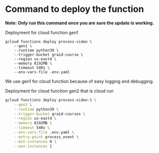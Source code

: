 # Command to deploy the function

**Note: Only run this command once you are sure the update is working.**

Deployment for cloud function gen1

```
gcloud functions deploy process-video \
    --gen1 \
    --runtime python39 \
    --trigger-bucket graid-course \
    --region us-east4 \
    --memory 8192MB \
    --timeout 540s \
    --env-vars-file .env.yaml

```

We use gen1 for cloud function because of easy logging and debugging.

Deployment for cloud function gen2 that is cloud run

```bash
gcloud functions deploy process-video-1 \
    --gen2 \
    --runtime python39 \
    --trigger-bucket graid-courses \
    --region us-east4 \
    --memory 8192MB \
    --timeout 540s \
    --env-vars-file .env.yaml \
    --entry-point process_event \
    --min-instances 0 \
    --max-instances 1
```
